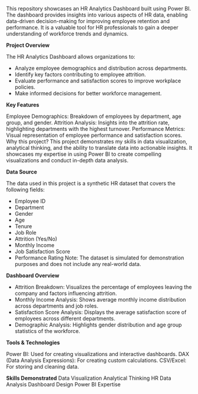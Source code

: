 This repository showcases an HR Analytics Dashboard built using Power BI. The dashboard provides insights into various aspects of HR data, enabling data-driven decision-making for improving employee retention and performance. It is a valuable tool for HR professionals to gain a deeper understanding of workforce trends and dynamics.

**Project Overview**

The HR Analytics Dashboard allows organizations to:
- Analyze employee demographics and distribution across departments.
- Identify key factors contributing to employee attrition.
- Evaluate performance and satisfaction scores to improve workplace policies.
- Make informed decisions for better workforce management.

**Key Features**

Employee Demographics: Breakdown of employees by department, age group, and gender.
Attrition Analysis: Insights into the attrition rate, highlighting departments with the highest turnover.
Performance Metrics: Visual representation of employee performance and satisfaction scores.
Why this project? This project demonstrates my skills in data visualization, analytical thinking, and the ability to translate data into actionable insights. It showcases my expertise in using Power BI to create compelling visualizations and conduct in-depth data analysis.

**Data Source**

The data used in this project is a synthetic HR dataset that covers the following fields:

- Employee ID
- Department
- Gender
- Age
- Tenure
- Job Role
- Attrition (Yes/No)
- Monthly Income
- Job Satisfaction Score
- Performance Rating
Note: The dataset is simulated for demonstration purposes and does not include any real-world data.

**Dashboard Overview**

- Attrition Breakdown: Visualizes the percentage of employees leaving the company and factors influencing attrition.
- Monthly Income Analysis: Shows average monthly income distribution across departments and job roles.
- Satisfaction Score Analysis: Displays the average satisfaction score of employees across different departments.
- Demographic Analysis: Highlights gender distribution and age group statistics of the workforce.

**Tools & Technologies**

Power BI: Used for creating visualizations and interactive dashboards.
DAX (Data Analysis Expressions): For creating custom calculations.
CSV/Excel: For storing and cleaning data.

**Skills Demonstrated**
Data Visualization
Analytical Thinking
HR Data Analysis
Dashboard Design
Power BI Expertise
